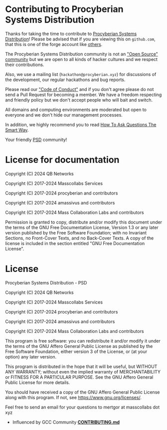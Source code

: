 # Contributing to Procyberian Systems Distribution

Thanks for taking the time to contribute to [Procyberian Systems Distribution](https://github.com/procyberian)! Please be advised that if you are viewing this on ```github.com```, that this is one of the forge account like [others](https://github.com/hwpplayer1/hacker-how-to).

The Procyberian Systems Distribution community is not an ["Open Source" community](https://www.gnu.org/philosophy/open-source-misses-the-point.en.html) but we are open to all kinds of hacker cultures and we respect their contributions. 

Also, we use a mailing list (```hackathon@procyberian.xyz```) for discussions of the development, our regular hackathons and bug reports.

Please read our ["Code of Conduct"](https://github.com/masscollabs/CODE_OF_CONDUCT.md) and if you don't agree please do not send a Pull Request for becoming a member. We have a freedom respecting and friendly policy but we don't accept people who will bait and switch.
	
All domains and computing environments are moderated but open to everyone and we don't hide our management processes.

In addition, we highly recommend you to read [How To Ask Questions The Smart Way](http://www.catb.org/~esr/faqs/smart-questions.html).

Your friendly [PSD](https://github.com/procyberian) community!

# License for documentation

Copyright (C)  2024  QB Networks

Copyright (C)  2017-2024  Masscollabs Services

Copyright (C)  2017-2024  procyberian and contributors

Copyright (C)  2017-2024  amassivus and contributors

Copyright (C)  2017-2024  Mass Collaboration Labs and contributors

Permission is granted to copy, distribute and/or modify this document
under the terms of the GNU Free Documentation License, Version 1.3
or any later version published by the Free Software Foundation;
with no Invariant Sections, no Front-Cover Texts, and no Back-Cover Texts.
A copy of the license is included in the section entitled "GNU
Free Documentation License".

# License

Procyberian Systems Distribution - PSD

Copyright (C) 2024 QB Networks

Copyright (C) 2017-2024 Masscollabs Services

Copyright (C) 2017-2024 procyberian and contributors

Copyright (C) 2017-2024 amassivus and contributors

Copyright (C) 2017-2024 Mass Collaboration Labs and contributors

This program is free software: you can redistribute it and/or modify
it under the terms of the GNU Affero General Public License as published
by the Free Software Foundation, either version 3 of the License, or
(at your option) any later version.

This program is distributed in the hope that it will be useful,
but WITHOUT ANY WARRANTY; without even the implied warranty of
MERCHANTABILITY or FITNESS FOR A PARTICULAR PURPOSE.  See the
GNU Affero General Public License for more details.

You should have received a copy of the GNU Affero General Public License
along with this program.  If not, see <https://www.gnu.org/licenses/>.

Feel free to send an email for your questions to mertgor at masscollabs dot xyz

* Influenced by GCC Community **[CONTRIBUTING.md](https://github.com/gcc-mirror/gcc/blob/master/.github/CONTRIBUTING.md)**
